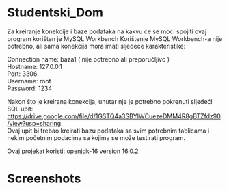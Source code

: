 # Studentski_Dom

Za kreiranje konekcije i baze podataka na kakvu će se moći spojiti ovaj program korišten je MySQL Workbench
Korištenje MySQL Workbench-a nije potrebno, ali sama konekcija mora imati sljedeće karakteristike:

Connection name: baza1 ( nije potrebno ali preporučljivo )\
Hostname: 127.0.0.1\
Port: 3306\
Username: root\
Password: 1234

Nakon što je kreirana konekcija, unutar nje je potrebno pokrenuti sljedeći SQL upit:
https://drive.google.com/file/d/1GSTQ4a3SBYIWCuezeDMM4R8gBTZfdz90/view?usp=sharing \
Ovaj upit bi trebao kreirati bazu podataka sa svim potrebnim tablicama i nekim početnim podacima sa kojima se može testirati program.

Ovaj projekat koristi: openjdk-16 version 16.0.2

# Screenshots

